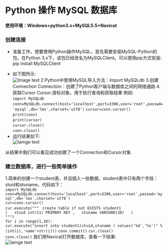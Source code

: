 # Python 操作 MySQL 数据库  
#### 使用环境：Windows+python3.x+MySQL5.5+Navicat  
### 创建连接
- 准备工作，想要使用Python操作MySQL，首先需要安装MySQL-Python的包，在Python 3.x下，该包已经改名为MySQLClient。可以使用pip方式安装:  
    pip install MySQLClient  
* 如下图所示:  
![Image text](https://github.com/gorgeousCa/Dayup/blob/master/MySQL/20190303204126.png)
2.Python中使用MySQL导入方法：import MySQLdb
3.创建Connection
Connection：创建了Python客户端与数据库之间的网络通路
4.获取Cursor
Cursor:游标对象，用于执行查询和获取结果
 例如:  
 `import MySQLdb`
 `conn=MySQLdb.connect(host='localhost',port=3306,user='root',passwd='mysql',db='lms',charset='utf8')` 
 `cursor=conn.cursor()`  
    `print(conn)`    
    `print(cursor) `   
 `cursor.close()`    
 `conn.close()`    
* 运行结果如下:  
 ![Iamge text](https://github.com/gorgeousCa/Dayup/blob/master/MySQL/20190303211447.png)   
 
 从结果中我们可以看见成功创建了一个Connection和Cursor对象
 ### 建立数据库，进行一些简单操作
   1.简单的创建一个student表，并且插入一些数据。student表中只有两个字段：stuid和stuname。代码如下：  
  `import MySQLdb`  
  `conn=MySQLdb.connect(host='localhost',port=3306,user='root',passwd='mysql',db='lms',charset='utf8')`  
  `cur=conn.cursor()`  
  `cur.execute(""" ` 
  `create table if not EXISTS student1`  
  `(  
  stuid int(11) PRIMARY KEY ,  
  stuname VARCHAR(20)  
   )`  
  `""")`    
  `for i in range(1,10):`  
   `cur.execute("insert into student1(stuid,stuname ) values('%d','%s')" %(int(i),'name'+str(i)))`
  `conn.commit()` 
  `cur.close()`  
  `conn.close()` 
   我们用Navicat打开数据库，查看一下结果:  
![Iamge text](https://github.com/gorgeousCa/Dayup/tree/master/MySQL/1.png)



 
 




